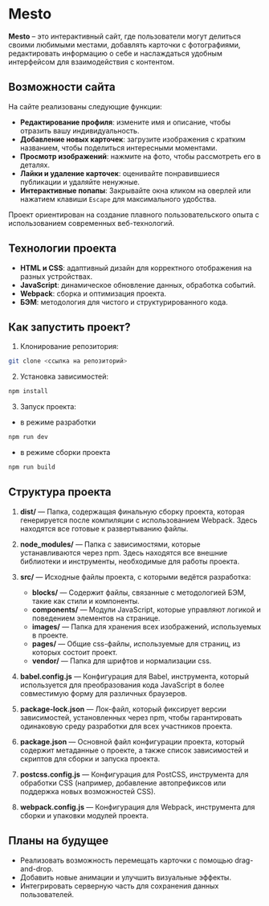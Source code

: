# Mesto

**Mesto** – это интерактивный сайт, где пользователи могут делиться своими любимыми местами, добавлять карточки с фотографиями, редактировать информацию о себе и наслаждаться удобным интерфейсом для взаимодействия с контентом.

## Возможности сайта

На сайте реализованы следующие функции:  
- **Редактирование профиля**: измените имя и описание, чтобы отразить вашу индивидуальность.  
- **Добавление новых карточек**: загрузите изображения с кратким названием, чтобы поделиться интересными моментами.
- **Просмотр изображений**: нажмите на фото, чтобы рассмотреть его в деталях.  
- **Лайки и удаление карточек**: оценивайте понравившиеся публикации и удаляйте ненужные.  
- **Интерактивные попапы**:  Закрывайте окна кликом на оверлей или нажатием клавиши `Escape` для максимального удобства.  

Проект ориентирован на создание плавного пользовательского опыта с использованием современных веб-технологий.  

## Технологии проекта

- **HTML и CSS**: адаптивный дизайн для корректного отображения на разных устройствах.  
- **JavaScript**: динамическое обновление данных, обработка событий.  
- **Webpack**: сборка и оптимизация проекта.  
- **БЭМ**: методология для чистого и структурированного кода.  

## Как запустить проект?

1. Клонирование репозитория:
```bash
git clone <ссылка на репозиторий>  
```
2. Установка зависимостей:
```bash
npm install  
```
3. Запуск проекта:
- в режиме разработки 
```bash
npm run dev  
```
- в режиме сборки проекта
```bash
npm run build  
```


## Структура проекта

1. **dist/** — Папка, содержащая финальную сборку проекта, которая генерируется после компиляции с использованием Webpack. Здесь находятся все готовые к развертыванию файлы.

2. **node_modules/** — Папка с зависимостями, которые устанавливаются через npm. Здесь находятся все внешние библиотеки и инструменты, необходимые для работы проекта.

3. **src/** — Исходные файлы проекта, с которыми ведётся разработка:
   - **blocks/** — Содержит файлы, связанные с методологией БЭМ, такие как стили и компоненты.
   - **components/** — Модули JavaScript, которые управляют логикой и поведением элементов на странице.
   - **images/** — Папка для хранения всех изображений, используемых в проекте.
   - **pages/** — Общие css-файлы, используемые для страниц, из которых состоит проект.
   - **vendor/** — Папка для шрифтов и нормализации css.

6. **babel.config.js** — Конфигурация для Babel, инструмента, который используется для преобразования кода JavaScript в более совместимую форму для различных браузеров.

7. **package-lock.json** — Лок-файл, который фиксирует версии зависимостей, установленных через npm, чтобы гарантировать одинаковую среду разработки для всех участников проекта.

8. **package.json** — Основной файл конфигурации проекта, который содержит метаданные о проекте, а также список зависимостей и скриптов для сборки и запуска проекта.

9. **postcss.config.js** — Конфигурация для PostCSS, инструмента для обработки CSS (например, добавление автопрефиксов или поддержка новых возможностей CSS).

10. **webpack.config.js** — Конфигурация для Webpack, инструмента для сборки и упаковки модулей проекта.



## Планы на будущее

- Реализовать возможность перемещать карточки с помощью drag-and-drop.  
- Добавить новые анимации и улучшить визуальные эффекты.  
- Интегрировать серверную часть для сохранения данных пользователей.  

